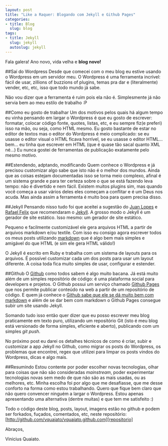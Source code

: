 ```yaml
--- 
layout: post
title: "Like a Raquer: Blogando com Jekyll e Github Pages"
categories: 
- title: Blog
  slug: blog
tags:
- title: Jekyll
  slug: jekyll
  autoslug: jekyll
---
```


Fala galera! Ano novo, vida velha e **blog novo!**

##Saí do Wordpress
Desde que comecei com o meu blog eu estive usando o Wordpress em um servidor meu. 
O Wordpress é uma ferramenta incrível: fácil de usar, zillions of buzzions of plugins, temas pra dar e (literalmente) vender, etc, etc, isso que todo mundo já sabe. 

Não vou dizer que a ferramenta é ruim pois ela não é. Simplesmente já não servia bem ao meu estilo de trabalho :P

##Como eu gosto de trabalhar
Um dos motivos pelos quais há algum tempo eu vinha pensando em largar o Wordpress é que eu gosto de escrever: formatar, colocar código fonte, quotes, listas, etc, e eu sempre fiz(e preferi) isso na mão, ou seja, como HTML mesmo. 
Eu gosto bastante de estar no editor de textos mas o editor do Wordpress é meio complicado: se eu usasse o editor visual o HTML ficava horrível, se eu usasse o editor HTML… bem… eu tinha que escrever em HTML (que é quase tão sacal quanto XML né…)
Eu nunca gostei de ferramentas de publicação exatamente pelo mesmo motivo.

##Estendendo, adptando, modificando
Quem conhece o Wordpress e já precisou customizar algo sabe que isto não é o melhor dos mundos. Ainda que as coisas estejam documentadas isso se torna meio complexo, afinal é um sistema grande e para ter certeza sobre o que se está fazendo leva tempo: não é divertido e nem fácil.
Existem muitos plugins sim, mas quando você começa a usar vários deles eles começam a conflitar e é um Deus nos acuda. Mas ainda assim a ferramenta é muito boa para quem precisa disso.

##Jekyll
Pensando nisso tudo foi que aceitei a sugestão do [Juan Lopes][juanlopes] e [Rafael Felix][rafaelfelix] que recomendaram o [Jekyll][jekyll]. A grosso modo o Jekyll é um gerador de site estático. Isso mesmo: um gerador de site estático.

Pequeno e facilmente customizável ele gera arquivos HTML a partir de arquivos markdown e/ou textile. 
Com isso eu consigo agora escrever todos os meus posts utilizando [markdown][markdown] que é algo bem mais simples e amigável do que HTML (e sim ele gera HTML válido!)

O Jekyll é escrito em Ruby e trabalha com um sistema de layouts para os arquivos. É possível customizar cada um dos posts para usar um layout diferente. A coisa toda fica muito simples de usar, configurar e estender.

##Github
O [Github][github] como todos sabem é algo muito bacana. Já está muito além de um simples repositório de código: é uma plataforma social para developers e projetos.
O Github possui um serviço chamado [Github Pages][githubpages] que nos permite publicar conteúdo na web a partir de um repositório de código.
E quem já conhece o [Github sabe que ele se dá muito bem com markdown][github_flavored_markdown] e além de se dar bem com markdown o Github Pages consegue subir um site usando Jekyll.

Somando tudo isso então quer dizer que eu posso escrever meu blog praticamente em texto puro, utilizando um repositório Git (isto é meu blog está versionado de forma simples, eficiente e aberto), publicando com um simples _git push_.

No próximo post eu darei os detalhes técnicos de como é criar, subir e customizar a app Jekyll no Github, como migrar os posts do Wordpress, os problemas que encontrei, regex que utilizei para limpar os posts vindos do Wordpress, dicas e algo mais.

##Resumindo
Estou contente por poder escolher novas tecnologias, olhar para coisas que não são consideradas _mainstream_, poder experimentar tecnologias novas sem medo de que não são as mais usadas, ou as melhores, etc.
Minha escolha foi por algo que me desafiasse, que me desse conforto na forma como estou trabalhando. 
Quero que fique bem claro que não quero convencer ninguém a largar o Wordpress. Estou apenas apresentando uma alternativa (dentre muitas) e que tem me satisfeito :)

Todo o código deste blog, posts, layout, imagens estão no github e podem ser forkados, fuçados, comentados, etc, neste repositório: [http://github.com/vquaiato/vquaiato.github.com][repositorio] 

Abraços,

Vinicius Quaiato.

[juanlopes]:http://github.com/juanplopes
[rafaelfelix]:http://twitter.com/rs_felix
[jekyll]:https://github.com/mojombo/jekyll
[markdown]:http://pt.wikipedia.org/wiki/Markdown
[github]:http://github.com
[github_flavored_markdown]:http://github.github.com/github-flavored-markdown/
[githubpages]:http://pages.github.com/
[repositorio]:http://github.com/vquaiato/vquaiato.github.com
